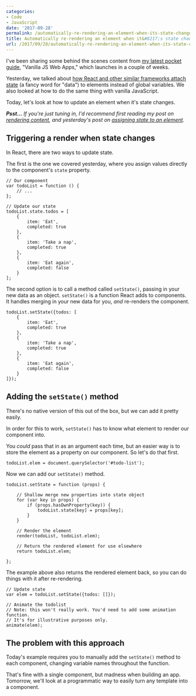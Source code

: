 ```yaml
---
categories:
- Code
- JavaScript
date: '2017-09-28'
permalink: /automatically-re-rendering-an-element-when-its-state-changes-with-vanilla-javascript/
title: Automatically re-rendering an element when it&#8217;s state changes with vanilla JavaScript
url: /2017/09/28/automatically-re-rendering-an-element-when-its-state-changes-with-vanilla-javascript
---
```


I've been sharing some behind the scenes content from [my latest pocket guide](https://gomakethings.com/guides/), "Vanilla JS Web Apps," which launches in a couple of weeks.

Yesterday, we talked about [how React and other similar frameworks attach state](https://gomakethings.com/components-state-and-vanilla-javascript/) (a fancy word for "data") to elements instead of global variables. We also looked at how to do the same thing with vanilla JavaScript.

Today, let's look at how to update an element when it's state changes.

*__Psst...__ If you're just tuning in, I'd recommend first reading my post on [rendering content](https://gomakethings.com/rendering-dynamic-and-conditional-templates-with-vanilla-javascript/), and yesterday's post on [assigning state to an element](https://gomakethings.com/components-state-and-vanilla-javascript/).*

## Triggering a render when state changes

In React, there are two ways to update state.

The first is the one we covered yesterday, where you assign values directly to the component's `state` property.

```lang-js
// Our component
var todoList = function () {
    // ...
};

// Update our state
todoList.state.todos = [
    {
        item: 'Eat',
        completed: true
    },
    {
        item: 'Take a nap',
        completed: true
    },
    {
        item: 'Eat again',
        completed: false
    }
];
```

The second option is to call a method called `setState()`, passing in your new data as an object. `setState()` is a function React adds to components. It handles merging in your new data for you, *and* re-renders the component.

```lang-js
todoList.setState({todos: [
    {
        item: 'Eat',
        completed: true
    },
    {
        item: 'Take a nap',
        completed: true
    },
    {
        item: 'Eat again',
        completed: false
    }
]});
```

## Adding the `setState()` method

There's no native version of this out of the box, but we can add it pretty easily.

In order for this to work, `setState()` has to know what element to render our component into.

You *could* pass that in as an argument each time, but an easier way is to store the element as a property on our component. So let's do that first.

```lang-js
todoList.elem = document.querySelector('#todo-list');
```

Now we can add our `setState()` method.

```lang-js
todoList.setState = function (props) {

	// Shallow merge new properties into state object
	for (var key in props) {
		if (props.hasOwnProperty(key)) {
			todoList.state[key] = props[key];
		}
	}

	// Render the element
	render(todoList, todoList.elem);

	// Return the rendered element for use elsewhere
	return todoList.elem;

};
```

The example above also returns the rendered element back, so you can do things with it after re-rendering.

```lang-js
// Update state
var elem = todoList.setState({todos: []});

// Animate the todolist
// Note: this won't really work. You'd need to add some animation function.
// It's for illustrative purposes only.
animate(elem);
```

## The problem with this approach

Today's example requires you to manually add the `setState()` method to each component, changing variable names throughout the function.

That's fine with a single component, but madness when building an app. Tomorrow, we'll look at a programmatic way to easily turn any template into a component.